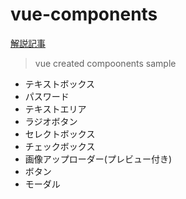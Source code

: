 # vue-components
[解説記事](https://qiita.com/watataku8911/items/cbf42d855fcda3c810f2)
> vue created compoonents sample

- テキストボックス
- パスワード
- テキストエリア
- ラジオボタン 
- セレクトボックス
- チェックボックス
- 画像アップローダー(プレビュー付き)
- ボタン
- モーダル
